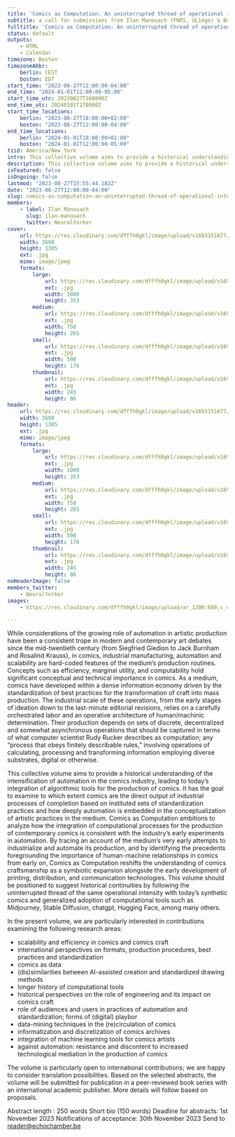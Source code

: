 ```yaml
---
title: 'Comics as Computation: An uninterrupted thread of operational intensity'
subtitle: a call for submissions from Ilan Manouach (FNRS, ULiège) & Benoît Crucifix (KU Leuven, KBR)
fulltitle: 'Comics as Computation: An uninterrupted thread of operational intensity: a call for submissions from Ilan Manouach (FNRS, ULiège) & Benoît Crucifix (KU Leuven, KBR)'
status: default
outputs:
    - HTML
    - Calendar
timezone: Boston
timezoneAbbr:
    berlin: CEST
    boston: EDT
start_time: "2023-08-27T12:00:00-04:00"
end_time: "2024-01-01T12:00:00-05:00"
start_time_utc: 20230827T160000Z
end_time_utc: 20240101T170000Z
start_time_locations:
    berlin: "2023-08-27T18:00:00+02:00"
    boston: "2023-08-27T12:00:00-04:00"
end_time_locations:
    berlin: "2024-01-01T18:00:00+01:00"
    boston: "2024-01-01T12:00:00-05:00"
tzid: America/New_York
intro: This collective volume aims to provide a historical understanding of the intensification of automation in the comics industry, leading to today’s integration of algorithmic tools for the production of comics. It has the goal to examine to which extent comics are the direct output of industrial processes of completion based on instituted sets of standardization practices and how deeply automation is embedded in the conceptualization of artistic practices in the medium. Comics as Computation ambitions to analyze how the integration of computational processes for the production of contemporary comics is consistent with the industry’s early experiments in automation.
description: This collective volume aims to provide a historical understanding of the intensification of automation in the comics industry, leading to today’s i…
isFeatured: false
isOngoing: false
lastmod: "2023-08-27T15:55:44.182Z"
date: "2023-08-27T12:00:00-04:00"
slug: comics-as-computation-an-uninterrupted-thread-of-operational-intensity
members:
    - label: Ilan Manouach
      slug: ilan-manouach
      twitter: NeuralYorker
cover:
    url: https://res.cloudinary.com/dfffh0gkl/image/upload/v1693151677/Comics_as_Computation_READER_bc5bb1e5f6.jpg
    width: 3698
    height: 1305
    ext: .jpg
    mime: image/jpeg
    formats:
        large:
            url: https://res.cloudinary.com/dfffh0gkl/image/upload/v1693151678/large_Comics_as_Computation_READER_bc5bb1e5f6.jpg
            ext: .jpg
            width: 1000
            height: 353
        medium:
            url: https://res.cloudinary.com/dfffh0gkl/image/upload/v1693151678/medium_Comics_as_Computation_READER_bc5bb1e5f6.jpg
            ext: .jpg
            width: 750
            height: 265
        small:
            url: https://res.cloudinary.com/dfffh0gkl/image/upload/v1693151679/small_Comics_as_Computation_READER_bc5bb1e5f6.jpg
            ext: .jpg
            width: 500
            height: 176
        thumbnail:
            url: https://res.cloudinary.com/dfffh0gkl/image/upload/v1693151678/thumbnail_Comics_as_Computation_READER_bc5bb1e5f6.jpg
            ext: .jpg
            width: 245
            height: 86
header:
    url: https://res.cloudinary.com/dfffh0gkl/image/upload/v1693151677/Comics_as_Computation_READER_bc5bb1e5f6.jpg
    width: 3698
    height: 1305
    ext: .jpg
    mime: image/jpeg
    formats:
        large:
            url: https://res.cloudinary.com/dfffh0gkl/image/upload/v1693151678/large_Comics_as_Computation_READER_bc5bb1e5f6.jpg
            ext: .jpg
            width: 1000
            height: 353
        medium:
            url: https://res.cloudinary.com/dfffh0gkl/image/upload/v1693151678/medium_Comics_as_Computation_READER_bc5bb1e5f6.jpg
            ext: .jpg
            width: 750
            height: 265
        small:
            url: https://res.cloudinary.com/dfffh0gkl/image/upload/v1693151679/small_Comics_as_Computation_READER_bc5bb1e5f6.jpg
            ext: .jpg
            width: 500
            height: 176
        thumbnail:
            url: https://res.cloudinary.com/dfffh0gkl/image/upload/v1693151678/thumbnail_Comics_as_Computation_READER_bc5bb1e5f6.jpg
            ext: .jpg
            width: 245
            height: 86
noHeaderImage: false
members_twitter:
    - NeuralYorker
images:
    - https://res.cloudinary.com/dfffh0gkl/image/upload/ar_1200:600,c_crop/c_limit,h_1200,w_600/v1693151677/Comics_as_Computation_READER_bc5bb1e5f6.jpg

---
```

While considerations of the growing role of automation in artistic production have been a consistent trope in modern and contemporary art debates since the mid-twentieth century (from Siegfried Giedion to Jack Burnham and Rosalind Krauss), in comics, industrial manufacturing, automation and scalability are hard-coded features of the medium’s production routines. Concepts such as efficiency, marginal utility, and computability hold significant conceptual and technical importance in comics. As a medium, comics have developed within a dense information economy driven by the standardization of best practices for the transformation of craft into mass production. The industrial scale of these operations, from the early stages of ideation down to the last-minute editorial revisions, relies on a carefully orchestrated labor and an operative architecture of human/machinic determination. Their production depends on sets of discrete, decentralized and somewhat asynchronous operations that should be captured in terms of what computer scientist Rudy Rucker describes as computation; any “process that obeys finitely describable rules,” involving operations of calculating, processing and transforming information employing diverse substrates, digital or otherwise.

This collective volume aims to provide a historical understanding of the intensification of automation in the comics industry, leading to today’s integration of algorithmic tools for the production of comics. It has the goal to examine to which extent comics are the direct output of industrial processes of completion based on instituted sets of standardization practices and how deeply automation is embedded in the conceptualization of artistic practices in the medium. Comics as Computation ambitions to analyze how the integration of computational processes for the production of contemporary comics is consistent with the industry’s early experiments in automation. By tracing an account of the medium’s very early attempts to industrialize and automate its production, and by identifying the precedents foregrounding the importance of human-machine relationships in comics from early on, Comics as Computation reshifts the understanding of comics craftsmanship as a symbiotic expansion alongside the early development of printing, distribution, and communication technologies. This volume should be positioned to suggest historical continuities by following the uninterrupted thread of the same operational intensity with today’s synthetic comics and generalized adoption of computational tools such as Midjourney, Stable Diffusion, chatgpt, Hugging Face, among many others.

In the present volume, we are particularly interested in contributions examining the following research areas:

- scalability and efficiency in comics and comics craft
- international perspectives on formats, production procedures, best practices and standardization
- comics as data
- (dis)similarities between AI-assisted creation and standardized drawing methods
- longer history of computational tools
- historical perspectives on the role of engineering and its impact on comics craft
- role of audiences and users in practices of automation and standardization; forms of (digital) playbor
- data-mining techniques in the (re)circulation of comics
- informatization and discretization of comics archives
- integration of machine learning tools for comics artists
- against automation: resistance and discontent to increased technological mediation in the production of comics

The volume is particularly open to international contributions; we are happy to consider translation possibilities. Based on the selected abstracts, the volume will be submitted for publication in a peer-reviewed book series with an international academic publisher. More details will follow based on proposals.

Abstract length : 250 words
Short bio (150 words)
Deadline for abstracts: 1st November 2023
Notifications of acceptance: 30th November 2023
Send to reader@echochamber.be